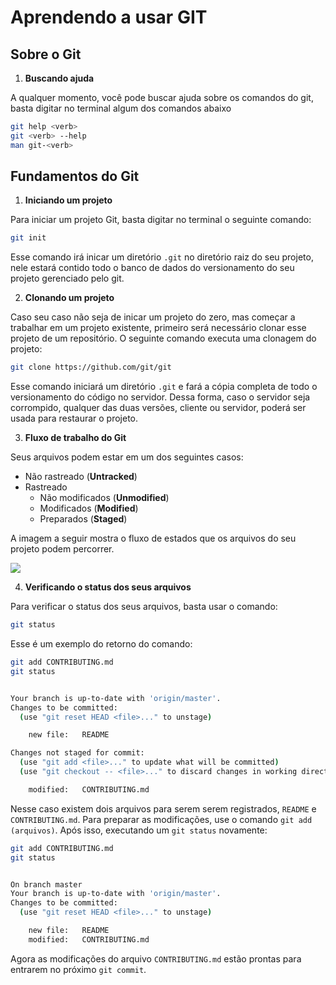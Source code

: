 # Aprendendo a usar GIT

## Sobre o Git

<!-- TODO: create a simple introduction to what's Git -->

1. **Buscando ajuda**

A qualquer momento, você pode buscar ajuda sobre os comandos do git, basta digitar no terminal algum dos comandos abaixo

```bash
git help <verb>
git <verb> --help
man git-<verb>
```

## Fundamentos do Git

1. **Iniciando um projeto**

Para iniciar um projeto Git, basta digitar no terminal o seguinte comando:

```bash
git init
```
Esse comando irá inicar um diretório ```.git``` no diretório raiz do seu projeto, nele estará contido todo o banco de dados do versionamento do seu projeto gerenciado pelo git.

2. **Clonando um projeto**

Caso seu caso não seja de inicar um projeto do zero, mas começar a trabalhar em um projeto existente, primeiro será necessário clonar esse projeto de um repositório. O seguinte comando executa uma clonagem do projeto:

```bash
git clone https://github.com/git/git
```

Esse comando iniciará um diretório ```.git``` e fará a cópia completa de todo o versionamento do código no servidor. Dessa forma, caso o servidor seja corrompido, qualquer das duas versões, cliente ou servidor, poderá ser usada para restaurar o projeto.

3. **Fluxo de trabalho do Git**

Seus arquivos podem estar em um dos seguintes casos:

- Não rastreado (**Untracked**)
- Rastreado
    - Não modificados (**Unmodified**)
    - Modificados (**Modified**)
    - Preparados (**Staged**)

A imagem a seguir mostra o fluxo de estados que os arquivos do seu projeto podem percorrer.

![](https://git-scm.com/book/en/v2/images/lifecycle.png)

4. **Verificando o status dos seus arquivos**

Para verificar o status dos seus arquivos, basta usar o comando:

```bash
git status
```

Esse é um exemplo do retorno do comando:

```bash
git add CONTRIBUTING.md
git status


Your branch is up-to-date with 'origin/master'.
Changes to be committed:
  (use "git reset HEAD <file>..." to unstage)

    new file:   README

Changes not staged for commit:
  (use "git add <file>..." to update what will be committed)
  (use "git checkout -- <file>..." to discard changes in working directory)

    modified:   CONTRIBUTING.md
```

Nesse caso existem dois arquivos para serem serem registrados, `README` e `CONTRIBUTING.md`. Para preparar as modificações, use o comando `git add (arquivos)`. Após isso, executando um `git status` novamente:

```bash
git add CONTRIBUTING.md
git status


On branch master
Your branch is up-to-date with 'origin/master'.
Changes to be committed:
  (use "git reset HEAD <file>..." to unstage)

    new file:   README
    modified:   CONTRIBUTING.md
```

Agora as modificações do arquivo `CONTRIBUTING.md` estão prontas para entrarem no próximo `git commit`.
